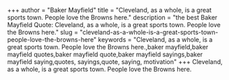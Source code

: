 +++
author = "Baker Mayfield"
title = "Cleveland, as a whole, is a great sports town. People love the Browns here."
description = "the best Baker Mayfield Quote: Cleveland, as a whole, is a great sports town. People love the Browns here."
slug = "cleveland-as-a-whole-is-a-great-sports-town-people-love-the-browns-here"
keywords = "Cleveland, as a whole, is a great sports town. People love the Browns here.,baker mayfield,baker mayfield quotes,baker mayfield quote,baker mayfield sayings,baker mayfield saying,quotes, sayings,quote, saying, motivation"
+++
Cleveland, as a whole, is a great sports town. People love the Browns here.
